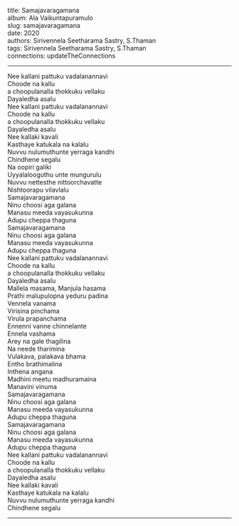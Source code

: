 title: Samajavaragamana  
album: Ala Vaikuntapuramulo  
slug: samajavaragamana  
date: 2020  
authors: Sirivennela Seetharama Sastry, S.Thaman  
tags: Sirivennela Seetharama Sastry, S.Thaman  
connections: updateTheConnections  

------------

Nee kallani pattuku vadalanannavi  
Choode na kallu  
a choopulanalla thokkuku vellaku  
Dayaledha asalu  
Nee kallani pattuku vadalanannavi  
Choode na kallu  
a choopulanalla thokkuku vellaku  
Dayaledha asalu  
Nee kallaki kavali  
Kasthaye katukala na kalalu  
Nuvvu nulumuthunte yerraga kandhi  
Chindhene segalu  
Na oopiri galiki  
Uyyalalooguthu unte mungurulu  
Nuvvu nettesthe nittoorchavatte  
Nishtoorapu vilavlalu  
Samajavaragamana  
Ninu choosi aga galana  
Manasu meeda vayasukunna  
Adupu cheppa thaguna  
Samajavaragamana  
Ninu choosi aga galana  
Manasu meeda vayasukunna  
Adupu cheppa thaguna  
Nee kallani pattuku vadalanannavi  
Choode na kallu  
a choopulanalla thokkuku vellaku  
Dayaledha asalu  
Mallela masama, Manjula hasama  
Prathi malupulopna yeduru padina  
Vennela vanama  
Virisina pinchama  
Virula prapanchama  
Ennenni vanne chinnelante  
Ennela vashama  
Arey na gale thagilina  
Na neede tharimina  
Vulakava, palakava bhama  
Entho brathimalina  
Inthena angana  
Madhini meetu madhuramaina  
Manavini vinuma  
Samajavaragamana  
Ninu choosi aga galana  
Manasu meeda vayasukunna  
Adupu cheppa thaguna  
Samajavaragamana  
Ninu choosi aga galana  
Manasu meeda vayasukunna  
Adupu cheppa thaguna  
Nee kallani pattuku vadalanannavi  
Choode na kallu  
a choopulanalla thokkuku vellaku  
Dayaledha asalu  
Nee kallaki kavali  
Kasthaye katukala na kalalu  
Nuvvu nulumuthunte yerraga kandhi  
Chindhene segalu  


------------
